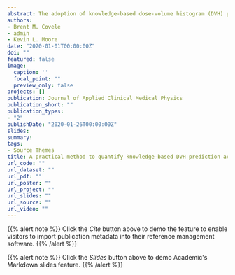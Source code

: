 ```yaml
---
abstract: The adoption of knowledge-based dose-volume histogram (DVH) prediction models for assessing organ-at-risk (OAR) sparing in radiotherapy necessitates quantification of prediction accuracy and uncertainty. Moreover, DVH prediction error bands should be readily interpretable as confidence intervals in which to find a percentage of clinically acceptable DVHs. In the event such DVH error bands are not available, we present an independent error quantification methodology using a local reference cohort of high-quality treatment plans, and apply it to two DVH prediction models, ORBIT-RT and RapidPlan, trained on the same set of 90 volumetric modulated arc therapy (VMAT) plans. Organ-atrisk DVH predictions from each model were then generated for a separate set of 45 prostate VMAT plans. Dose-volume histogram predictions were then compared to their analogous clinical DVHs to define prediction errors from which prediction bias, prediction error variation, and root-mean-square error  could be calculated for the cohort. The empirical RMSEpred was then contrasted to the model-provided DVH error estimates. For all prostate OARs, above 50% Rx dose, ORBIT-RT prediction bias and prediction error were comparable to or less than those of RapidPlan. Above 80% Rx dose, prediction bias was less than 1% and prediction error was less than 3-4% for both models. As a result, above 50% Rx dose, ORBIT-RT RMSEpred was below that of RapidPlan, indicating slightly improved accuracy in this cohort. Because the bias is near zero, RMSEpred is readily interpretable as a canonical standard deviation, whose error band is expected to correctly predict 68% of normally distributed clinical DVHs. By contrast, RapidPlan’s provided error band, although described in literature as a standard deviation range, was slightly less predictive than RMSEpred (55–70% success), while the provided ORBIT-RT error band was confirmed to resemble an interquartile range (40–65% success) as described. Clinicians can apply this methodology using their own institutions’ reference cohorts to (a) independently assess a knowledge-based model’s predictive accuracy of local treatment plans, and (b) interpret from any error band whether further OAR dose sparing is likely attainable.
authors:
- Brent M. Covele
- admin
- Kevin L. Moore
date: "2020-01-01T00:00:00Z"
doi: ""
featured: false
image:
  caption: ''
  focal_point: ""
  preview_only: false
projects: []
publication: Journal of Applied Clinical Medical Physics
publication_short: ""
publication_types:
- "2"
publishDate: "2020-01-26T00:00:00Z"
slides: 
summary: 
tags: 
- Source Themes
title: A practical method to quantify knowledge‐based DVH prediction accuracy and uncertainty with reference cohorts
url_code: ""
url_dataset: ""
url_pdf: ""
url_poster: ""
url_project: ""
url_slides: ""
url_source: ""
url_video: ""
---
```


{{% alert note %}}
Click the *Cite* button above to demo the feature to enable visitors to import publication metadata into their reference management software.
{{% /alert %}}

{{% alert note %}}
Click the *Slides* button above to demo Academic's Markdown slides feature.
{{% /alert %}}


